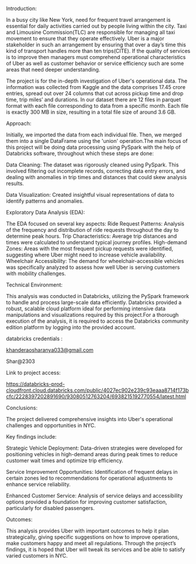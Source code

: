 Introduction:

In a busy city like New York, need for frequent travel arrangement is essential for daily activities carried out by people living within the city. Taxi and Limousine Commission(TLC) are responsible for managing all taxi movement to ensure that they operate effectively. Uber is a major stakeholder in such an arrangement by ensuring that over a day’s time this kind of transport handles more than ten trips(CITE). If the quality of services is to improve then managers must comprehend operational characteristics of Uber as well as customer behavior or service efficiency such are some areas that need deeper understanding.

The project is for the in-depth investigation of Uber's operational data. The information was collected from Kaggle and the data comprises 17.45 crore entries, spread out over 24 columns that cut across pickup time and drop time, trip miles’ and durations. In our dataset there are 12 files in parquet format with each file corresponding to data from a specific month. Each file is exactly 300 MB in size, resulting in a total file size of around 3.6 GB. 

Approach:

Initially, we imported the data from each individual file. Then, we merged them into a single DataFrame using the 'union' operation.The main focus of this project will be doing data processing using PySpark with the help of Databricks software, throughout which these steps are done:

Data Cleaning: The dataset  was rigorously cleaned using PySpark. This involved filtering out incomplete records, correcting data entry errors, and dealing with anomalies in trip times and distances that could skew analysis results.

Data Visualization: Created insightful visual representations of data to identify patterns and anomalies.

Exploratory Data Analysis (EDA): 

The EDA focused on several key aspects:
Ride Request Patterns: Analysis of the frequency and distribution of ride requests throughout the day to determine peak hours.
Trip Characteristics: Average trip distances and times were calculated to understand typical journey profiles.
High-demand Zones: Areas with the most frequent pickup requests were identified, suggesting where Uber might need to increase vehicle availability.
Wheelchair Accessibility: The demand for wheelchair-accessible vehicles was specifically analyzed to assess how well Uber is serving customers with mobility challenges.

Technical Environment:

This analysis was conducted in Databricks, utilizing the PySpark framework to handle and process large-scale data efficiently. Databricks provided a robust, scalable cloud platform ideal for performing intensive data manipulations and visualizations required by this project.For a thorough execution of the analysis, it is required to access the Databricks community edition platform by logging into the provided account.

databricks credentials :

khanderaosharanya033@gmail.com

Shar@2303

Link to project access: 

https://databricks-prod-cloudfront.cloud.databricks.com/public/4027ec902e239c93eaaa8714f173bcfc/2228397202891690/93080512763204/6938215192770554/latest.html

Conclusions:

The project delivered comprehensive insights into Uber's operational challenges and opportunities in NYC. 

Key findings include:

Strategic Vehicle Deployment: Data-driven strategies were developed for positioning vehicles in high-demand areas during peak times to reduce customer wait times and optimize trip efficiency.

Service Improvement Opportunities: Identification of frequent delays in certain zones led to recommendations for operational adjustments to enhance service reliability.

Enhanced Customer Service: Analysis of service delays and accessibility options provided a foundation for improving customer satisfaction, particularly for disabled passengers.

Outcomes:

This analysis provides Uber with important outcomes to help it plan strategically, giving specific suggestions on how to improve operations, make customers happy and meet all regulations. Through the project’s findings, it is hoped that Uber will tweak its services and be able to satisfy varied customers in NYC.
